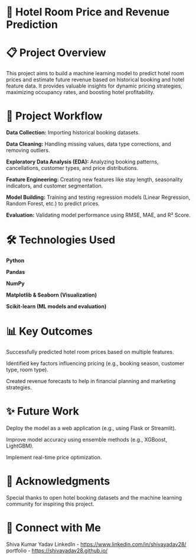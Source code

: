 # 🏨 Hotel Room Price and Revenue Prediction

# 📋 Project Overview
This project aims to build a machine learning model to predict hotel room prices and estimate future revenue based on historical booking and hotel feature data.
It provides valuable insights for dynamic pricing strategies, maximizing occupancy rates, and boosting hotel profitability.

# 🚀 Project Workflow
**Data Collection:** Importing historical booking datasets.

**Data Cleaning:** Handling missing values, data type corrections, and removing outliers.

**Exploratory Data Analysis (EDA):**
Analyzing booking patterns, cancellations, customer types, and price distributions.

**Feature Engineering:**
Creating new features like stay length, seasonality indicators, and customer segmentation.

**Model Building:**
Training and testing regression models (Linear Regression, Random Forest, etc.) to predict prices.

**Evaluation:**
Validating model performance using RMSE, MAE, and R² Score.

# 🛠️ Technologies Used
**Python**

**Pandas**

**NumPy**

**Matplotlib & Seaborn (Visualization)**

**Scikit-learn (ML models and evaluation)**

# 📊 Key Outcomes
Successfully predicted hotel room prices based on multiple features.

Identified key factors influencing pricing (e.g., booking season, customer type, room type).

Created revenue forecasts to help in financial planning and marketing strategies.


# ✨ Future Work
Deploy the model as a web application (e.g., using Flask or Streamlit).

Improve model accuracy using ensemble methods (e.g., XGBoost, LightGBM).

Implement real-time price optimization.

# 🤝 Acknowledgments
Special thanks to open hotel booking datasets and the machine learning community for inspiring this project.

# 🔗 Connect with Me
Shiva Kumar Yadav
LinkedIn - https://www.linkedin.com/in/shivayadav28/
portfolio - https://shivayadav28.github.io/



